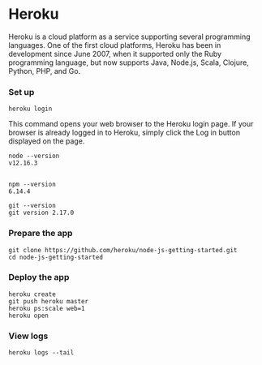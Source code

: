 # Heroku
Heroku is a cloud platform as a service supporting several programming languages. One of the first cloud platforms, Heroku has been in development since June 2007, when it supported only the Ruby programming language, but now supports Java, Node.js, Scala, Clojure, Python, PHP, and Go.

### Set up
```
heroku login
```
This command opens your web browser to the Heroku login page. If your browser is already logged in to Heroku, simply click the Log in button displayed on the page.

```
node --version
v12.16.3


npm --version
6.14.4

git --version
git version 2.17.0
```

### Prepare the app
```
git clone https://github.com/heroku/node-js-getting-started.git
cd node-js-getting-started
```


### Deploy the app
```
heroku create
git push heroku master
heroku ps:scale web=1
heroku open
```


### View logs
```
heroku logs --tail
```